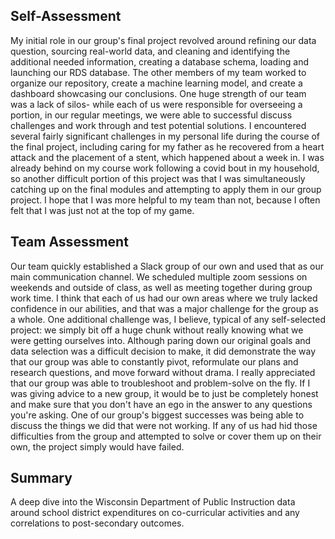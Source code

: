 ## Self-Assessment
My initial role in our group's final project revolved around refining our data question, sourcing real-world data, and cleaning and identifying the additional needed information, creating a database schema, loading and launching our RDS database. 
The other members of my team worked to organize our repository, create a machine learning model, and create a dashboard showcasing our conclusions. One huge strength of our team was a lack of silos- while each of us were responsible for overseeing a portion, in our regular meetings, we were able to successful discuss challenges and work through and test potential solutions. 
I encountered several fairly significant challenges in my personal life during the course of the final project, including caring for my father as he recovered from a heart attack and the placement of a stent, which happened about a week in. I was already behind on my course work following a covid bout in my household, so another difficult portion of this project was that I was simultaneously catching up on the final modules and attempting to apply them in our group project. I hope that I was more helpful to my team than not, because I often felt that I was just not at the top of my game. 

## Team Assessment
Our team quickly established a Slack group of our own and used that as our main communication channel. We scheduled multiple zoom sessions on weekends and outside of class, as well as meeting together during group work time. I think that each of us had our own areas where we truly lacked confidence in our abilities, and that was a major challenge for the group as a whole. 
One additional challenge was, I believe, typical of any self-selected project: we simply bit off a huge chunk without really knowing what we were getting ourselves into. 
Although paring down our original goals and data selection was a difficult decision to make, it did demonstrate the way that our group was able to constantly pivot, reformulate our plans and research questions, and move forward without drama. I really appreciated that our group was able to troubleshoot and problem-solve on the fly.
If I was giving advice to a new group, it would be to just be completely honest and make sure that you don't have an ego in the answer to any questions you're asking. One of our group's biggest successes was being able to discuss the things we did that were not working. If any of us had hid those difficulties from the group and attempted to solve or cover them up on their own, the project simply would have failed.

## Summary
A deep dive into the Wisconsin Department of Public Instruction data around school district expenditures on co-curricular activities and any correlations to post-secondary outcomes. 
